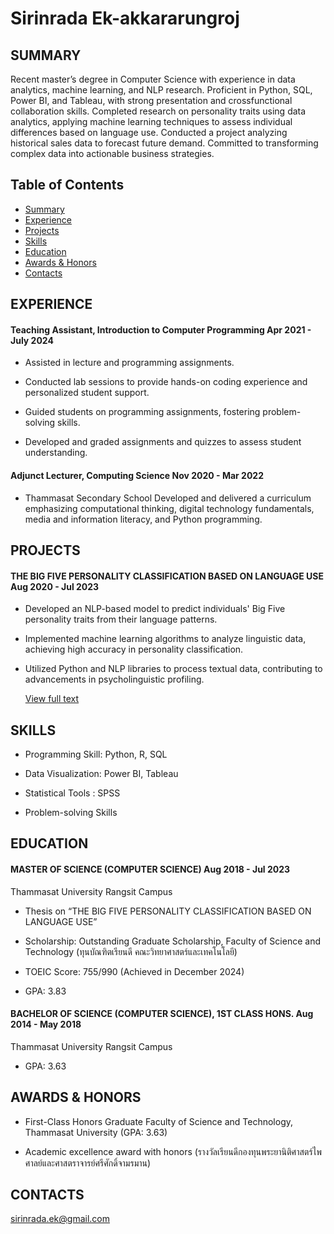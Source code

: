 # **Sirinrada Ek-akkararungroj**

## SUMMARY

Recent master’s degree in Computer Science with experience in data analytics, machine learning, and NLP research. Proficient in Python, SQL, Power BI, and Tableau, with strong presentation and crossfunctional collaboration skills. Completed research on personality traits using data analytics, applying machine learning techniques to assess individual differences based on language use. Conducted a project analyzing historical sales data to forecast future demand. Committed to transforming complex
data into actionable business strategies.

## Table of Contents

- [Summary](https://github.com/Sirinrada/Portfolio/blob/main/README.md#SUMMARY)
- [Experience](https://github.com/Sirinrada/Portfolio/blob/main/README.md#EXPERIENCE)
- [Projects](https://github.com/Sirinrada/Portfolio/blob/main/README.md#PROJECTS)
- [Skills](https://github.com/Sirinrada/Portfolio/blob/main/README.md#SKILLS)
- [Education](https://github.com/Sirinrada/Portfolio/blob/main/README.md#EDUCATION)
- [Awards & Honors](https://github.com/Sirinrada/Portfolio/blob/main/README.md#AWARDS%20&%20HONORS)
- [Contacts](https://github.com/Sirinrada/Portfolio/blob/main/README.md#CONTACTS)

## EXPERIENCE

#### Teaching Assistant, Introduction to Computer Programming Apr 2021 - July 2024

- Assisted in lecture and programming assignments.

- Conducted lab sessions to provide hands-on coding experience and personalized student support.

- Guided students on programming assignments, fostering problem-solving skills.

- Developed and graded assignments and quizzes to assess student understanding.

#### Adjunct Lecturer, Computing Science Nov 2020 - Mar 2022

- Thammasat Secondary School Developed and delivered a curriculum emphasizing computational thinking, digital technology fundamentals, media and information literacy, and Python programming.
  
## PROJECTS

#### THE BIG FIVE PERSONALITY CLASSIFICATION BASED ON LANGUAGE USE Aug 2020 - Jul 2023

- Developed an NLP-based model to predict individuals' Big Five personality traits from their language patterns.

- Implemented machine learning algorithms to analyze linguistic data, achieving high accuracy in
  personality classification.

- Utilized Python and NLP libraries to process textual data, contributing to advancements in
  psycholinguistic profiling.

  [View full text](https://digital.library.tu.ac.th/tu_dc/frontend/Info/item/dc:305737)
  
## SKILLS

- Programming Skill: Python, R, SQL

- Data Visualization: Power BI, Tableau

- Statistical Tools : SPSS

- Problem-solving Skills
  
## EDUCATION

#### MASTER OF SCIENCE (COMPUTER SCIENCE) Aug 2018 - Jul 2023

Thammasat University Rangsit Campus

- Thesis on “THE BIG FIVE PERSONALITY CLASSIFICATION BASED ON LANGUAGE USE”

- Scholarship: Outstanding Graduate Scholarship,
  Faculty of Science and Technology (ทุนบัณฑิตเรียนดี คณะวิทยาศาสตร์และเทคโนโลยี)

- TOEIC Score: 755/990 (Achieved in December 2024)

- GPA: 3.83

#### BACHELOR OF SCIENCE (COMPUTER SCIENCE), 1ST CLASS HONS. Aug 2014 - May 2018

Thammasat University Rangsit Campus

- GPA: 3.63
  
## AWARDS&nbsp;&&nbsp;HONORS

- First-Class Honors Graduate Faculty of Science and Technology, Thammasat University (GPA: 3.63)

- Academic excellence award with honors (รางวัลเรียนดีกองทุนพระยานิติศาสตร์ไพศาลย์และศาสตราจารย์ศรีศักดิ์จามรมาน)

## CONTACTS
[sirinrada.ek@gmail.com](mailto:sirinrada.ek@gmail.com)
